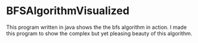 # BFSAlgorithmVisualized
This program written in java shows the the bfs algorithm in action. I made this program to show the complex but yet pleasing beauty of this algorithm.
